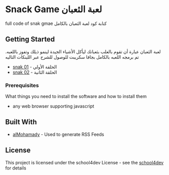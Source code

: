 # Snack Game لعبة الثعبان

full code of snak gmae 
كتابة كود لعبة الثعبان بالكامل

## Getting Started

لعبة الثعبان عبارة أن تقوم بالعلب 
بثعبانك ليأكل الأشياء الجيدة لينمو ذيلك وتفوز باللعبه. 
تم برمجه اللعبه بالكامل بجافا سكريبت 
للوصول للشرح عبر اللينكات التاليه 

* [snak 01](https://www.youtube.com/watch?v=Ygjnc3J30oQ) - الحلقة الأولي
* [snak 02](https://www.youtube.com/watch?v=cok_J3-gbpU) - الحلقة الثانية


### Prerequisites

What things you need to install the software and how to install them
* any web browser supporting javascript


## Built With

* [alMohamady](https://github.com/alMohamady) - Used to generate RSS Feeds


## License
This project is licensed under the school4dev License - see the [school4dev](http://school4dev.blogspot.com/)  for details